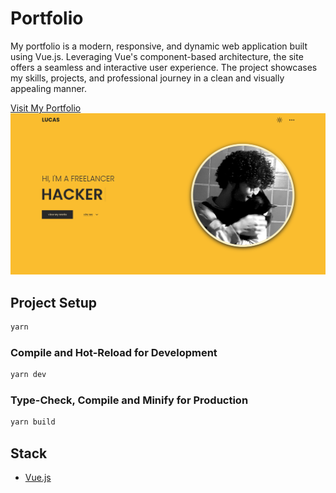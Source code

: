 # Portfolio

My portfolio is a modern, responsive, and dynamic web application built using Vue.js. Leveraging Vue's component-based architecture, the site offers a seamless and interactive user experience. The project showcases my skills, projects, and professional journey in a clean and visually appealing manner.

[Visit My Portfolio](https://0x0n0m4d.github.io/portfolio/)
![thumb](./assets/thumb.png)

## Project Setup

```sh
yarn
```

### Compile and Hot-Reload for Development

```sh
yarn dev
```

### Type-Check, Compile and Minify for Production

```sh
yarn build
```

## Stack

- [Vue.js](https://vuejs.org/)
